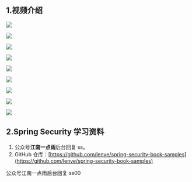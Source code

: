## 1.视频介绍

![](https://img14.360buyimg.com/n0/jfs/t1/158299/20/11450/109741/6045da44Eaeff277f/e1cc37e98f31f17e.jpg)

![](https://open.weixin.qq.com/qr/code?username=a_javaboy)

![](http://img.itboyhub.com/2021/02/20210309181928.png)

![](http://img.itboyhub.com/2021/02/20210309182027.png)

![](http://img.itboyhub.com/2021/02/20210309182056.png)

![](http://img.itboyhub.com/2021/02/20210309182135.png)

![](http://img.itboyhub.com/2021/02/20210309182207.png)

![](http://img.itboyhub.com/2021/02/20210309182236.png)

![](http://img.itboyhub.com/2021/02/20210309182305.png)

## 2.Spring Security 学习资料

1. 公众号**江南一点雨**后台回复 ss。
2. GitHub 仓库：[https://github.com/lenve/spring-security-book-samples](https://github.com/lenve/spring-security-book-samples)



公众号江南一点雨后台回复 ss00